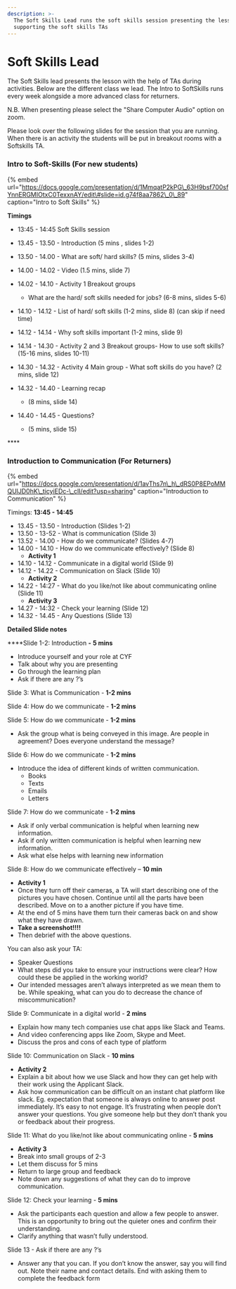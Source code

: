 ```yaml
---
description: >-
  The Soft Skills Lead runs the soft skills session presenting the lesson and
  supporting the soft skills TAs
---
```


# Soft Skills Lead

The Soft Skills lead presents the lesson with the help of TAs during activities. Below are the different class we lead. The Intro to SoftSkills runs every week alongside a more advanced class for returners.  

N.B. When presenting please select the "Share Computer Audio" option on zoom.  

Please look over the following slides for the session that you are running. When there is an activity the students will be put in breakout rooms with a Softskills TA. 

### **Intro to Soft-Skills \(For new students\)**

{% embed url="https://docs.google.com/presentation/d/1MmqatP2kPG\_63H9bsf700sfYnnERGMIOtxC0TexxnAY/edit\#slide=id.g74f8aa7862\_0\_89" caption="Intro to Soft Skills" %}

**Timings**

* 13:45 - 14:45 Soft Skills session
* 13.45 - 13.50 - Introduction \(5 mins , slides 1-2\)
* 13.50 - 14.00 - What are soft/ hard skills? \(5 mins, slides 3-4\)
* 14.00 - 14.02 - Video \(1.5 mins, slide 7\)
* 14.02 - 14.10 - Activity 1 Breakout groups 
  * What are the hard/ soft skills needed for jobs? \(6-8 mins, slides 5-6\)
* 14.10 - 14.12 - List of hard/ soft skills \(1-2 mins, slide 8\) \(can skip if need time\) 
* 14.12 - 14.14 - Why soft skills important \(1-2 mins, slide 9\)
* 14.14 - 14.30 - Activity 2 and 3 Breakout groups- How to use soft skills?  \(15-16 mins, slides 10-11\)
* 14.30 - 14.32 - Activity 4 Main group - What soft skills do you have? \(2 mins, slide 12\)
* 14.32 - 14.40 - Learning recap 
  * \(8 mins, slide 14\)
* 14.40 - 14.45 - Questions? 

  * \(5 mins, slide 15\) 

\*\*\*\*

### **Introduction to Communication \(For Returners\)**

{% embed url="https://docs.google.com/presentation/d/1avThs7n\_h\_dRS0P8EPoMMQUlJD0hK\_ticyiEDc-\_clI/edit?usp=sharing" caption="Introduction to Communication" %}

Timings: **13:45 - 14:45** 

* 13.45 - 13.50 - Introduction \(Slides 1-2\)
* 13.50 - 13-52 - What is communication \(Slide 3\)
* 13.52 - 14.00 - How do we communicate? \(Slides 4-7\) 
* 14.00 - 14.10 - How do we communicate effectively? \(Slide 8\)
  * **Activity 1**
* 14.10 - 14.12 - Communicate in a digital world \(Slide 9\)
* 14.12 - 14.22 -   Communication on Slack \(Slide 10\)
  * **Activity 2**
* 14.22 - 14:27 - What do you like/not like about communicating online \(Slide 11\)
  * **Activity 3**
* 14.27 - 14:32 - Check your learning \(Slide 12\)
* 14.32 - 14.45 - Any Questions \(Slide 13\)

**Detailed Slide notes**

****Slide 1-2: Introduction **-** **5 mins**

* Introduce yourself and your role at CYF
* Talk about why you are presenting
* Go through the learning plan
* Ask if there are any ?’s

Slide 3: What is Communication - **1-2 mins**

Slide 4: How do we communicate - **1-2 mins**

Slide 5: How do we communicate - **1-2 mins**

* Ask the group what is being conveyed in this image. Are people in agreement? Does everyone understand the message? 

Slide 6: How do we communicate -  **1-2 mins**

* Introduce the idea of different kinds of written communication.
  * Books 
  * Texts
  * Emails 
  * Letters

Slide 7: How do we communicate - **1-2 mins**

* Ask if only verbal communication is helpful when learning new information. 
* Ask if only written communication is helpful when learning new information. 
* Ask what else helps with learning new information

Slide 8: How do we communicate effectively – **10 min**

* **Activity 1**
* Once they turn off their cameras, a TA will start describing one of the pictures you have chosen. Continue until all the parts have been described. Move on to a another picture if you have time. 
* At the end of 5 mins have them turn their cameras back on and show what they have drawn. 
* **Take a screenshot!!!!**
* Then debrief with the above questions. 

You can also ask your TA: 

* Speaker Questions
* What steps did you take to ensure your instructions were clear? How could these be applied in the working world?
* Our intended messages aren’t always interpreted as we mean them to be. While speaking, what can you do to decrease the chance of miscommunication?

Slide 9: Communicate in a digital world - **2 mins**

* Explain how many tech companies use chat apps like Slack and Teams.
* And video conferencing apps like Zoom, Skype and Meet. 
* Discuss the pros and cons of each type of platform

Slide 10: Communication on Slack - **10 mins**

* **Activity 2**
* Explain a bit about how we use Slack and how they can get help with their work using the Applicant Slack. 
* Ask how communication can be difficult on an instant chat platform like slack. Eg. expectation that someone is always online to answer post immediately. It’s easy to not engage. It’s frustrating when people don’t answer your questions. You give someone help but they don’t thank you or feedback about their progress. 

Slide 11: What do you like/not like about communicating online - **5 mins**

* **Activity 3**
* Break into small groups of 2-3
* Let them discuss for 5 mins 
* Return to large group and feedback 
* Note down any suggestions of what they can do to improve communication. 

Slide 12: Check your learning - **5 mins**

* Ask the participants each question and allow a few people to answer. This is an opportunity to bring out the quieter ones and confirm their understanding. 
* Clarify anything that wasn’t fully understood.

Slide 13 - Ask if there are any ?’s

* Answer any that you can. If you don’t know the answer, say you will find out. Note their name and contact details. End with asking them to complete the feedback form

